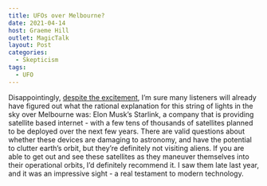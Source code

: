 ```yaml
---
title: UFOs over Melbourne?
date: 2021-04-14
host: Graeme Hill
outlet: MagicTalk
layout: Post
categories:
  - Skepticism
tags:
  - UFO
---
```


Disappointingly, [despite the excitement](https://www.9news.com.au/videos/national/uf-os-melbourne-residents-left-baffled-after-light-display-resembles-unidentified-flying-objects/cknfpy8w8005p0hksht28fe62), I’m sure many listeners will already have figured out what the rational explanation for this string of lights in the sky over Melbourne was: Elon Musk’s Starlink, a company that is providing satellite based internet - with a few tens of thousands of satellites planned to be deployed over the next few years. There are valid questions about whether these devices are damaging to astronomy, and have the potential to clutter earth’s orbit, but they’re definitely not visiting aliens. If you are able to get out and see these satellites as they maneuver themselves into their operational orbits, I’d definitely recommend it. I saw them late last year, and it was an impressive sight - a real testament to modern technology.

<!-- more -->
